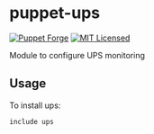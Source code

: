 puppet-ups
===========

[![Puppet Forge](https://img.shields.io/puppetforge/v/halyard/ups.svg)](https://forge.puppetlabs.com/halyard/ups)
[![MIT Licensed](http://img.shields.io/badge/license-MIT-green.svg?style=flat)](https://tldrlegal.com/license/mit-license)

Module to configure UPS monitoring

## Usage

To install ups:

```puppet
include ups
```

